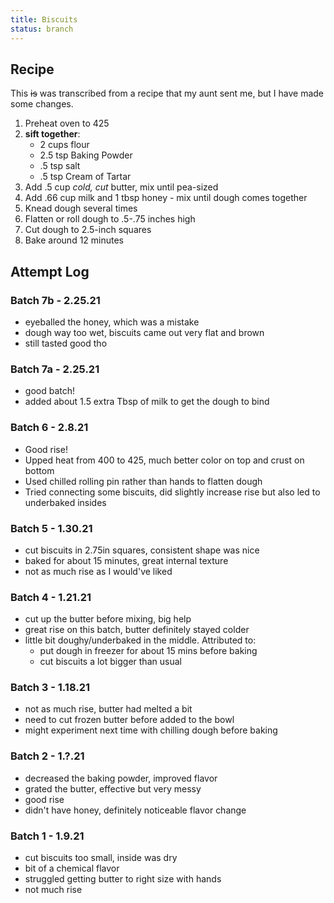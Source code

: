 ```yaml
---
title: Biscuits
status: branch
---
```


## Recipe

This ~~is~~ was transcribed from a recipe that my aunt sent me, but I have made some changes.

1. Preheat oven to 425
2. **sift together**:
	- 2 cups flour
	- 2.5 tsp Baking Powder
	- .5 tsp salt
	- .5 tsp Cream of Tartar
3. Add .5 cup *cold, cut* butter, mix until pea-sized
4. Add .66 cup milk and 1 tbsp honey - mix until dough comes together
5. Knead dough several times
6. Flatten or roll dough to .5-.75 inches high
7. Cut dough to 2.5-inch squares
8. Bake around 12 minutes

## Attempt Log

### Batch 7b - 2.25.21
- eyeballed the honey, which was a mistake
- dough way too wet, biscuits came out very flat and brown
- still tasted good tho

### Batch 7a - 2.25.21
- good batch!
- added about 1.5 extra Tbsp of milk to get the dough to bind

### Batch 6 - 2.8.21
- Good rise!
- Upped heat from 400 to 425, much better color on top and crust on bottom
- Used chilled rolling pin rather than hands to flatten dough
- Tried connecting some biscuits, did slightly increase rise but also led to underbaked insides

### Batch 5 - 1.30.21
- cut biscuits in 2.75in squares, consistent shape was nice
- baked for about 15 minutes, great internal texture
- not as much rise as I would've liked

### Batch 4 - 1.21.21
- cut up the butter before mixing, big help
- great rise on this batch, butter definitely stayed colder
- little bit doughy/underbaked in the middle. Attributed to:
	- put dough in freezer for about 15 mins before baking
	- cut biscuits a lot bigger than usual

### Batch 3 - 1.18.21
- not as much rise, butter had melted a bit
- need to cut frozen butter before added to the bowl
- might experiment next time with chilling dough before baking

### Batch 2 - 1.?.21
- decreased the baking powder, improved flavor
- grated the butter, effective but very messy
- good rise
- didn't have honey, definitely noticeable flavor change

### Batch 1 - 1.9.21
- cut biscuits too small, inside was dry
- bit of a chemical flavor
- struggled getting butter to right size with hands
- not much rise